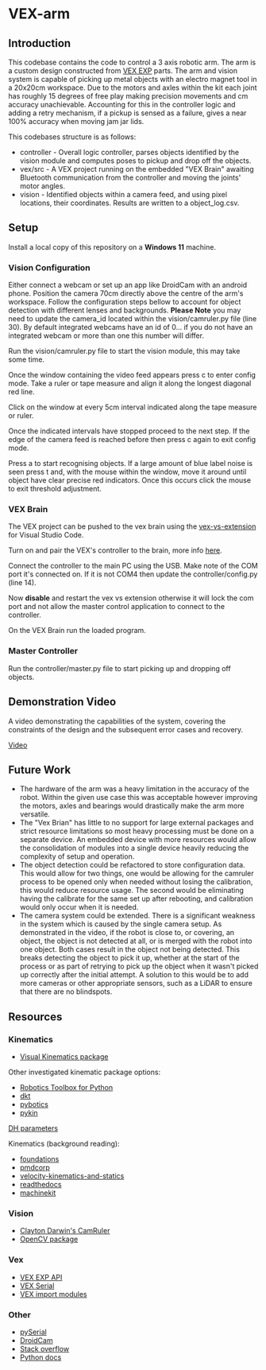 # VEX-arm

## Introduction

This codebase contains the code to control a 3 axis robotic arm. The arm is a custom design constructed from [VEX EXP](https://www.vexrobotics.com/exp) parts. The arm and vision system is capable of picking up metal objects with an electro magnet tool in a 20x20cm workspace. Due to the motors and axles within the kit each joint has roughly 15 degrees of free play making precision movements and cm accuracy unachievable. Accounting for this in the controller logic and adding a retry mechanism, if a pickup is sensed as a failure, gives a near 100% accuracy when moving jam jar lids.

This codebases structure is as follows:

- controller - Overall logic controller, parses objects identified by the vision module and computes poses to pickup and drop off the objects.
- vex/src - A VEX project running on the embedded "VEX Brain" awaiting Bluetooth communication from the controller and moving the joints' motor angles.
- vision - Identified objects within a camera feed, and using pixel locations, their coordinates. Results are written to a object_log.csv.

## Setup

Install a local copy of this repository on a **Windows 11** machine.

### Vision Configuration

Either connect a webcam or set up an app like DroidCam with an android phone. Position the camera 70cm directly above the centre of the arm's workspace. Follow the configuration steps bellow to account for object detection with different lenses and backgrounds. **Please Note** you may need to update the camera_id located within the vision/camruler.py file (line 30). By default integrated webcams have an id of 0... if you do not have an integrated webcam or more than one this number will differ.

Run the vision/camruler.py file to start the vision module, this may take some time.

Once the window containing the video feed appears press c to enter config mode. Take a ruler or tape measure and align it along the longest diagonal red line.

Click on the window at every 5cm interval indicated along the tape measure or ruler.

Once the indicated intervals have stopped proceed to the next step. If the edge of the camera feed is reached before then press c again to exit config mode.

Press a to start recognising objects. If a large amount of blue label noise is seen press t and, with the mouse within the window, move it around until object have clear precise red indicators. Once this occurs click the mouse to exit threshold adjustment.  

### VEX Brain

The VEX project can be pushed to the vex brain using the [vex-vs-extension](https://github.com/VEX-Robotics/vex-vsc-extension) for Visual Studio Code.

Turn on and pair the VEX's controller to the brain, more info [here](https://kb.vex.com/hc/en-us/articles/4414780904468-Wirelessly-Pairing-an-EXP-Controller-to-an-EXP-Brain).

Connect the controller to the main PC using the USB. Make note of the COM port it's connected on. If it is not COM4 then update the controller/config.py (line 14).

Now **disable** and restart the vex vs extension otherwise it will lock the com port and not allow the master control application to connect to the controller.

On the VEX Brain run the loaded program.

### Master Controller

Run the controller/master.py file to start picking up and dropping off objects.

## Demonstration Video

A video demonstrating the capabilities of the system, covering the constraints of the design and the subsequent error cases and recovery.

[Video](https://youtu.be/OErSkC1RVZI)

## Future Work

- The hardware of the arm was a heavy limitation in the accuracy of the robot. Within the given use case this was acceptable however improving the motors, axles and bearings would drastically make the arm more versatile.
- The "Vex Brian" has little to no support for large external packages and strict resource limitations so most heavy processing must be done on a separate device. An embedded device with more resources would allow the consolidation of modules into a single device heavily reducing the complexity of setup and operation.
- The object detection could be refactored to store configuration data. This would allow for two things, one would be allowing for the camruler process to be opened only when needed without losing the calibration, this would reduce resource usage. The second would be eliminating having the calibrate for the same set up after rebooting, and calibration would only occur when it is needed.
- The camera system could be extended. There is a significant weakness in the system which is caused by the single camera setup. As demonstrated in the video, if the robot is close to, or covering, an object, the object is not detected at all, or is merged with the robot into one object. Both cases result in the object not being detected. This breaks detecting the object to pick it up, whether at the start of the process or as part of retrying to pick up the object when it wasn't picked up correctly after the initial attempt. A solution to this would be to add more cameras or other appropriate sensors, such as a LiDAR to ensure that there are no blindspots. 

## Resources

### Kinematics

- [Visual Kinematics package](https://github.com/dbddqy/visual_kinematics/tree/master)

Other investigated kinematic package options:

- [Robotics Toolbox for Python](https://petercorke.github.io/robotics-toolbox-python/index.html)
- [dkt](https://github.com/jhavl/dkt)
- [pybotics](https://github.com/engnadeau/pybotics)
- [pykin](https://github.com/jdj2261/pykin/tree/main)

[DH parameters](https://forum.robotsinarchitecture.org/index.php?topic=292.0)

Kinematics (background reading):

- [foundations](https://rpal.cs.cornell.edu/foundations/kinematics.pdf)
- [pmdcorp](https://www.pmdcorp.com/resources/type/articles/resources/get/motion-kinematics-article)
- [velocity-kinematics-and-statics](https://modernrobotics.northwestern.edu/nu-gm-book-resource/velocity-kinematics-and-statics/)
- [readthedocs](https://walter.readthedocs.io/en/latest/Kinematics/)
- [machinekit](https://www.machinekit.io/docs/motion/kinematics/)

### Vision

- [Clayton Darwin's CamRuler](https://gitlab.com/duder1966/youtube-projects/-/tree/master/OpenCV/camruler?ref_type=heads)
- [OpenCV package](https://opencv.org/)

### Vex

- [VEX EXP API](https://api.vex.com/exp/home/)
- [VEX Serial](https://www.vexforum.com/t/how-can-i-read-the-serial-port-of-my-vex-exp-using-a-usb-cable/122553/3)
- [VEX import modules](https://www.vexforum.com/t/how-do-i-download-modules-to-the-brain/123402)

### Other

- [pySerial](https://pythonhosted.org/pyserial/shortintro.html)
- [DroidCam](https://droidcam.app/)
- [Stack overflow](https://stackoverflow.com/questions/25187488/python-strftime-utc-offset-not-working-as-expected-in-windows)
- [Python docs](https://docs.python.org/3/c-api/buffer.html)
